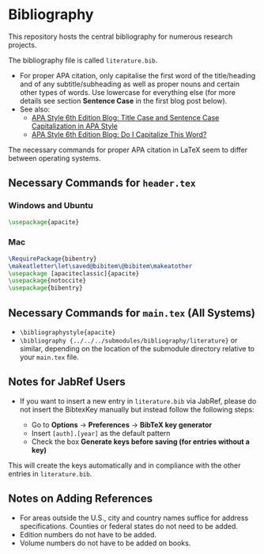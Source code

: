 # Bibliography

This repository hosts the central bibliography for numerous research projects.

The bibliography file is called `literature.bib`. 

- For proper APA citation, only capitalise the first word of the title/heading and of any subtitle/subheading as well as proper nouns and certain other types of words. Use lowercase for everything else (for more details see section **Sentence Case** in the first blog post below).
- See also:
  - [APA Style 6th Edition Blog: Title Case and Sentence Case Capitalization in APA Style](https://blog.apastyle.org/apastyle/2012/03/title-case-and-sentence-case-capitalization-in-apa-style.html)
  - [APA Style 6th Edition Blog: Do I Capitalize This Word?](https://blog.apastyle.org/apastyle/2012/02/do-i-capitalize-this-word.html)

The necessary commands for proper APA citation in LaTeX seem to differ between operating systems.

## Necessary Commands for `header.tex`

### Windows and Ubuntu

```latex
\usepackage{apacite}
```

### Mac

```latex
\RequirePackage{bibentry}
\makeatletter\let\saved@bibitem\@bibitem\makeatother
\usepackage [apaciteclassic]{apacite}
\usepackage{notoccite}
\usepackage{bibentry}
```

## Necessary Commands for `main.tex` (All Systems)

  - `\bibliographystyle{apacite}`
  - `\bibliography {../../../submodules/bibliography/literature}` or similar, depending on the location of the submodule directory relative to your `main.tex` file.

## Notes for JabRef Users

- If you want to insert a new entry in `literature.bib` via JabRef, please do not insert the BibtexKey manually but instead follow the following steps:

  - Go to **Options** -> **Preferences** -> **BibTeX key generator**
  - Insert `[auth].[year]` as the default pattern
  - Check the box **Generate keys before saving (for entries without a key)**

This will create the keys automatically and in compliance with the other entries in `literature.bib`.


## Notes on Adding References

- For areas outside the U.S., city and country names suffice for address specifications. Counties or federal states do not need to be added.
- Edition numbers do not have to be added.
- Volume numbers do not have to be added on books.
